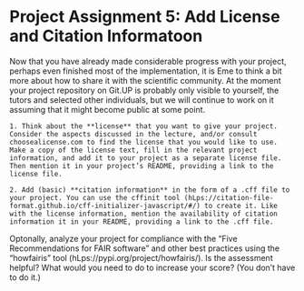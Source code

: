 # Project Assignment 5: Add License and Citation Informatoon

Now that you have already made considerable progress with your project, perhaps even finished most of the implementation, it is Eme to think a bit more about how to share it with
the scientific community. At the moment your project repository on Git.UP is probably only visible to yourself, the tutors and selected other individuals, but we will continue to work on it assuming that it might become public at some point.

    1. Think about the **license** that you want to give your project. Consider the aspects discussed in the lecture, and/or consult choosealicense.com to find the license that you would like to use. Make a copy of the license text, fill in the relevant project information, and add it to your project as a separate license file. Then mention it in your project’s README, providing a link to the license file.

    2. Add (basic) **citation information** in the form of a .cff file to your project. You can use the cffinit tool (hLps://citation-file-format.github.io/cff-initializer-javascript/#/) to create it. Like with the license information, mention the availability of citation information it in your README, providing a link to the .cff file.

Optonally, analyze your project for compliance with the “Five Recommendations for FAIR software” and other best practices using the “howfairis” tool (hLps://pypi.org/project/howfairis/). Is the assessment helpful? What would you need to do to increase your score? (You don’t have to do it.)